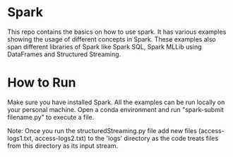 # Spark
This repo contains the basics on how to use spark.
It has various examples showing the usage of different concepts in Spark.
These examples also span different libraries of Spark like Spark SQL, Spark MLLib using DataFrames and Structured Streaming.

# How to Run
Make sure you have installed Spark. All the examples can be run locally on your personal machine.
Open a conda environment and run "spark-submit filename.py" to execute a file.

Note:
Once you run the structuredStreaming.py file add new files (access-logs1.txt, access-logs2.txt) to the 'logs' directory as the code treats files from this directory as its input stream.
